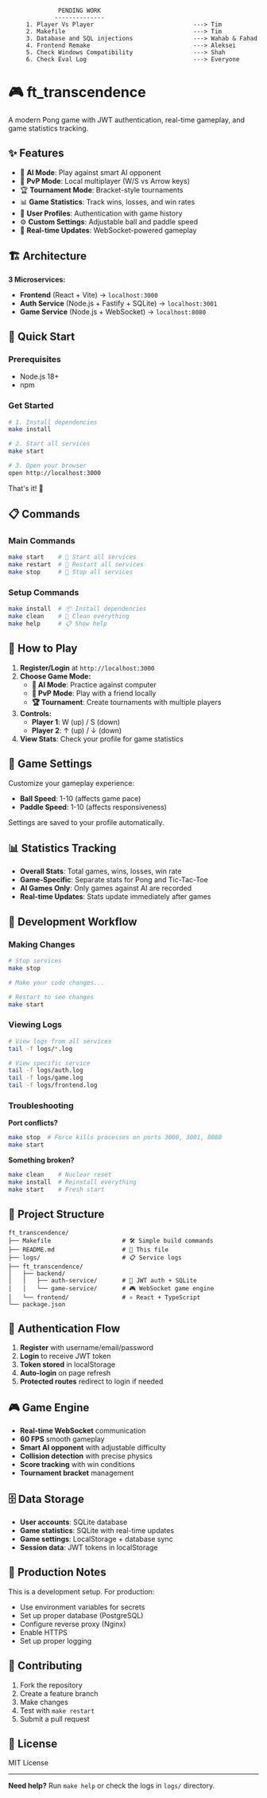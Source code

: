 
                  PENDING WORK
                 --------------
         1. Player Vs Player                            ---> Tim
         2. Makefile                                    ---> Tim
         3. Database and SQL injections                 ---> Wahab & Fahad
         4. Frontend Remake                             ---> Aleksei
         5. Check Windows Compatibility                 ---> Shah
         6. Check Eval Log                              ---> Everyone


# 🎮 ft_transcendence

A modern Pong game with JWT authentication, real-time gameplay, and game statistics tracking.

## ✨ Features

- 🤖 **AI Mode**: Play against smart AI opponent
- 👥 **PvP Mode**: Local multiplayer (W/S vs Arrow keys)
- 🏆 **Tournament Mode**: Bracket-style tournaments
- 📊 **Game Statistics**: Track wins, losses, and win rates
- 👤 **User Profiles**: Authentication with game history
- ⚙️ **Custom Settings**: Adjustable ball and paddle speed
- 📱 **Real-time Updates**: WebSocket-powered gameplay

## 🏗️ Architecture

**3 Microservices:**

- **Frontend** (React + Vite) → `localhost:3000`
- **Auth Service** (Node.js + Fastify + SQLite) → `localhost:3001`
- **Game Service** (Node.js + WebSocket) → `localhost:8080`

## 🚀 Quick Start

### Prerequisites

- Node.js 18+
- npm

### Get Started

```bash
# 1. Install dependencies
make install

# 2. Start all services
make start

# 3. Open your browser
open http://localhost:3000
```

That's it! 🎉

## 📋 Commands

### Main Commands

```bash
make start    # 🚀 Start all services
make restart  # 🔄 Restart all services
make stop     # 🛑 Stop all services
```

### Setup Commands

```bash
make install  # 📦 Install dependencies
make clean    # 🧹 Clean everything
make help     # 📋 Show help
```

## 🎯 How to Play

1. **Register/Login** at `http://localhost:3000`
2. **Choose Game Mode:**
   - **🤖 AI Mode**: Practice against computer
   - **👥 PvP Mode**: Play with a friend locally
   - **🏆 Tournament**: Create tournaments with multiple players
3. **Controls:**
   - **Player 1**: W (up) / S (down)
   - **Player 2**: ↑ (up) / ↓ (down)
4. **View Stats**: Check your profile for game statistics

## 🔧 Game Settings

Customize your gameplay experience:

- **Ball Speed**: 1-10 (affects game pace)
- **Paddle Speed**: 1-10 (affects responsiveness)

Settings are saved to your profile automatically.

## 📊 Statistics Tracking

- **Overall Stats**: Total games, wins, losses, win rate
- **Game-Specific**: Separate stats for Pong and Tic-Tac-Toe
- **AI Games Only**: Only games against AI are recorded
- **Real-time Updates**: Stats update immediately after games

## 🔄 Development Workflow

### Making Changes

```bash
# Stop services
make stop

# Make your code changes...

# Restart to see changes
make start
```

### Viewing Logs

```bash
# View logs from all services
tail -f logs/*.log

# View specific service
tail -f logs/auth.log
tail -f logs/game.log
tail -f logs/frontend.log
```

### Troubleshooting

**Port conflicts?**

```bash
make stop  # Force kills processes on ports 3000, 3001, 8080
make start
```

**Something broken?**

```bash
make clean    # Nuclear reset
make install  # Reinstall everything
make start    # Fresh start
```

## 📁 Project Structure

```
ft_transcendence/
├── Makefile                    # 🛠️ Simple build commands
├── README.md                   # 📖 This file
├── logs/                       # 📋 Service logs
├── ft_transcendence/
│   ├── backend/
│   │   ├── auth-service/       # 🔐 JWT auth + SQLite
│   │   └── game-service/       # 🎮 WebSocket game engine
│   └── frontend/               # ⚛️ React + TypeScript
└── package.json
```

## 🔐 Authentication Flow

1. **Register** with username/email/password
2. **Login** to receive JWT token
3. **Token stored** in localStorage
4. **Auto-login** on page refresh
5. **Protected routes** redirect to login if needed

## 🎮 Game Engine

- **Real-time WebSocket** communication
- **60 FPS** smooth gameplay
- **Smart AI opponent** with adjustable difficulty
- **Collision detection** with precise physics
- **Score tracking** with win conditions
- **Tournament bracket** management

## 🗄️ Data Storage

- **User accounts**: SQLite database
- **Game statistics**: SQLite with real-time updates
- **Game settings**: LocalStorage + database sync
- **Session data**: JWT tokens in localStorage

## 🚀 Production Notes

This is a development setup. For production:

- Use environment variables for secrets
- Set up proper database (PostgreSQL)
- Configure reverse proxy (Nginx)
- Enable HTTPS
- Set up proper logging

## 🤝 Contributing

1. Fork the repository
2. Create a feature branch
3. Make changes
4. Test with `make restart`
5. Submit a pull request

## 📝 License

MIT License

---

**Need help?** Run `make help` or check the logs in `logs/` directory.






